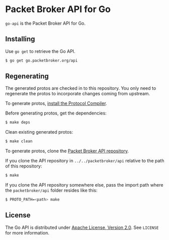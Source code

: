 # Packet Broker API for Go

`go-api` is the Packet Broker API for Go.

## Installing

Use `go get` to retrieve the Go API.

```bash
$ go get go.packetbroker.org/api
```

## Regenerating

The generated protos are checked in to this repository. You only need to regenerate the protos to incorporate changes coming from upstream.

To generate protos, [install the Protocol Compiler](https://github.com/protocolbuffers/protobuf#protocol-compiler-installation).

Before generating protos, get the dependencies:

```bash
$ make deps
```

Clean existing generated protos:

```bash
$ make clean
```

To generate protos, clone the [Packet Broker API repository](https://github.com/packetbroker/api).

If you clone the API repository in `../../packetbroker/api` relative to the path of this repository:

```bash
$ make
```

If you clone the API repository somewhere else, pass the import path where the `packetbroker/api` folder resides like this:

```bash
$ PROTO_PATH=<path> make
```

## License

The Go API is distributed under [Apache License, Version 2.0](https://www.apache.org/licenses/LICENSE-2.0). See `LICENSE` for more information.

